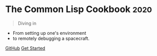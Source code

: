 # The Common Lisp Cookbook <small>2020</small>

> Diving in

- From setting up one's environment
- to remotely debugging a spacecraft.

[GitHub](https://github.com/LispCookbook/cl-cookbook/)
[Get Started](#content)
